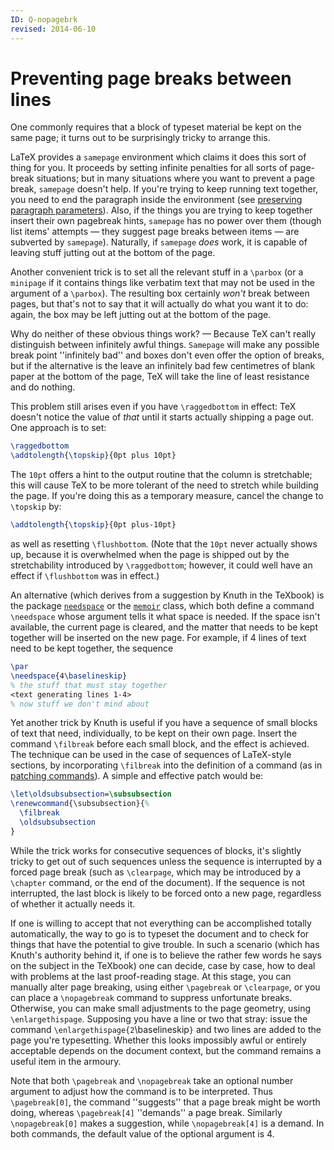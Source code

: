 ```yaml
---
ID: Q-nopagebrk
revised: 2014-06-10
---
```

# Preventing page breaks between lines

One commonly requires that a block of typeset material be kept on the
same page; it turns out to be surprisingly tricky to arrange this.

LaTeX provides a `samepage` environment which claims it
does this sort of thing for you.  It proceeds by setting infinite
penalties for all sorts of page-break situations; but in many
situations where you want to prevent a page break,
`samepage` doesn't help.  If you're trying to keep running
text together, you need to end the paragraph inside the environment
(see [preserving paragraph parameters](FAQ-paraparam.md)).
Also, if the things you are trying to keep together insert their own
pagebreak hints, `samepage` has no power over them (though
list items' attempts&nbsp;&mdash; they suggest page breaks between items&nbsp;&mdash;
are subverted by `samepage`).  Naturally, if
`samepage` _does_ work, it is capable of leaving
stuff jutting out at the bottom of the page.

Another convenient trick is to set all the relevant stuff in a
`\parbox` (or a `minipage` if it contains things like
verbatim text that may not be used in the argument of a `\parbox`).
The resulting box certainly _won't_ break between pages, but
that's not to say that it will actually do what you want it to do:
again, the box may be left jutting out at the bottom of the page.

Why do neither of these obvious things work?&nbsp;&mdash; Because TeX can't
really distinguish between infinitely awful things.
`Samepage` will make any possible break point ''infinitely
bad'' and boxes don't even offer the option of breaks, but if the
alternative is the leave an infinitely bad few centimetres of blank
paper at the bottom of the page, TeX will take the line of least
resistance and do nothing.

This problem still arises even if you have `\raggedbottom` in
effect: TeX doesn't notice the value of _that_ until it starts
actually shipping a page out.  One approach is to set:
```latex
\raggedbottom
\addtolength{\topskip}{0pt plus 10pt}
```
The `10pt` offers a hint to the output routine that the column is
stretchable; this will cause TeX to be more tolerant of the need to
stretch while building the page.  If you're doing this as a temporary
measure, cancel the change to `\topskip` by:
```latex
\addtolength{\topskip}{0pt plus-10pt}
```
as well as resetting `\flushbottom`.  (Note that the `10pt` never
actually shows up, because it is overwhelmed when the page is shipped
out by the stretchability introduced by `\raggedbottom`; however, it
could well have an effect if `\flushbottom` was in effect.)

An alternative (which derives from a suggestion by Knuth in the
TeXbook) is the package [`needspace`](https://ctan.org/pkg/needspace) or the [`memoir`](https://ctan.org/pkg/memoir) class,
which both define a command `\needspace` whose argument tells it
what space is needed.  If the space isn't available, the current page
is cleared, and the matter that needs to be kept together will be
inserted on the new page.  For example, if 4&nbsp;lines of text need to be
kept together, the sequence
```latex
\par
\needspace{4\baselineskip}
% the stuff that must stay together
<text generating lines 1-4>
% now stuff we don't mind about
```
Yet another trick by Knuth is useful if you have a sequence of small
blocks of text that need, individually, to be kept on their own page.
Insert the command `\filbreak` before each small block, and the
effect is achieved.  The technique can be used in the case of
sequences of LaTeX-style sections, by incorporating `\filbreak`
into the definition of a command (as in 
[patching commands](FAQ-patch.md)).  A simple and effective
patch would be:
<!-- {% raw %} -->
```latex
\let\oldsubsubsection=\subsubsection
\renewcommand{\subsubsection}{%
  \filbreak
  \oldsubsubsection
}
```
<!-- {% endraw %} -->
While the trick works for consecutive sequences of blocks, it's
slightly tricky to get out of such sequences unless the sequence is
interrupted by a forced page break (such as `\clearpage`, which may
be introduced by a `\chapter` command, or the end of the document).
If the sequence is not interrupted, the last block is likely to be
forced onto a new page, regardless of whether it actually needs it.

If one is willing to accept that not everything can be accomplished
totally automatically, the way to go is to typeset the document and to
check for things that have the potential to give trouble.  In such a
scenario (which has Knuth's authority behind it, if one is to believe
the rather few words he says on the subject in the TeXbook) one can
decide, case by case, how to deal with problems at the last
proof-reading stage.  At this stage, you can manually alter page
breaking, using either `\pagebreak` or `\clearpage`, or you can
place a `\nopagebreak` command to suppress unfortunate breaks.
Otherwise, you can make small adjustments to the page geometry, using
`\enlargethispage`.  Supposing you have a line or two that stray:
issue the command `\enlargethispage{2`\baselineskip`}` and
two lines are added to the page you're typesetting.  Whether this
looks impossibly awful or entirely acceptable depends on the document
context, but the command remains a useful item in the armoury.

Note that both `\pagebreak` and `\nopagebreak` take an optional
number argument to adjust how the command is to be interpreted.  Thus
`\pagebreak[0]`, the command ''suggests'' that a page break
might be worth doing, whereas `\pagebreak[4]` ''demands'' a
page break.  Similarly `\nopagebreak[0]` makes a suggestion,
while `\nopagebreak[4]` is a demand.  In both commands, the
default value of the optional argument is 4.

